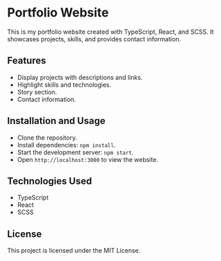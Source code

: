 # Portfolio Website

This is my portfolio website created with TypeScript, React, and SCSS. It showcases projects, skills, and provides contact information.

## Features

- Display projects with descriptions and links.
- Highlight skills and technologies.
- Story section.
- Contact information.

## Installation and Usage

- Clone the repository.
- Install dependencies: `npm install`.
- Start the development server: `npm start`.
- Open `http://localhost:3000` to view the website.

## Technologies Used

- TypeScript
- React
- SCSS

## License

This project is licensed under the MIT License.